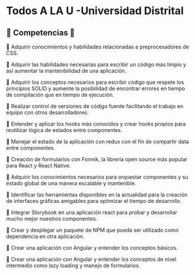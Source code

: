 # Todos A LA U -Universidad Distrital

## 📖 Competencias 📖

🔲 Adquirir conocimientos y habilidades relacionadas a preprocesadores de CSS.

🔲 Adquirir las habilidades necesarias para escribir un código más limpio y así aumentar la mantenibilidad de una aplicación.

🔲 Adquirir los conceptos necesarios para escribir código que respete los principios SOLID y aumente la posibilidad de encontrar errores en tiempo de compilación que en tiempo de ejecución.

🔲 Realizar control de versiones de código fuente facilitando el trabajo en equipo con otros desarrolladores.

🔲 Entender y aplicar los hooks más conocidos y crear hooks propios para reutilizar lógica de estados entre componentes.

🔲 Manejar el estado de la aplicación con redux con el fin de compartir data entre componentes.

🔲 Creación de formularios con Formik, la librería open source más popular para React y React Native.

🔲 Adquirir los conocimientos necesarios para orquestar componentes y su estado global de una manera escalable y mantenible.

🔲 Identificar las herramientas disponibles en la actualidad para la creación de interfaces gráficas amigables para optimizar el tiempo de desarrollo.

🔲 Integrar Storybook en una aplicación react para probar y desarrollar mucho mejor nuestros componentes.

🔲 Crear y desplegar un paquete de NPM que pueda ser utilizado como dependencia en otra aplicación.

🔲 Crear una aplicación con Angular y entender los conceptos básicos.

🔲 Crear una aplicación con Angular y entender los conceptos de nivel intermedio como lazy loading y manejo de formularios.

